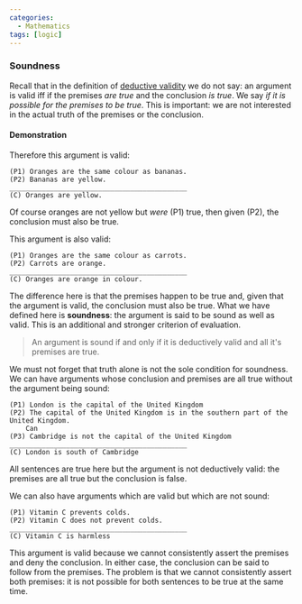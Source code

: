 ```yaml
---
categories:
  - Mathematics
tags: [logic]
---
```


### Soundness

Recall that in the definition of [deductive validity](Validity%20and%20entailment.md#validity) we do not say: an argument is valid iff if the premises _are true_ and the conclusion _is true_. We say _if it is possible for the premises to be true_. This is important: we are not interested in the actual truth of the premises or the conclusion.

#### Demonstration

Therefore this argument is valid:

```
(P1) Oranges are the same colour as bananas.
(P2) Bananas are yellow.
____________________________________________
(C) Oranges are yellow.
```

Of course oranges are not yellow but _were_ (P1) true, then given (P2), the conclusion must also be true.

This argument is also valid:

```
(P1) Oranges are the same colour as carrots.
(P2) Carrots are orange.
____________________________________________
(C) Oranges are orange in colour.
```

The difference here is that the premises happen to be true and, given that the argument is valid, the conclusion must also be true. What we have defined here is **soundness**: the argument is said to be sound as well as valid. This is an additional and stronger criterion of evaluation.

> An argument is sound if and only if it is deductively valid and all it's premises are true.

We must not forget that truth alone is not the sole condition for soundness. We can have arguments whose conclusion and premises are all true without the argument being sound:

```
(P1) London is the capital of the United Kingdom
(P2) The capital of the United Kingdom is in the southern part of the United Kingdom.
    Can
(P3) Cambridge is not the capital of the United Kingdom
____________________________________________
(C) London is south of Cambridge
```

All sentences are true here but the argument is not deductively valid: the premises are all true but the conclusion is false.

We can also have arguments which are valid but which are not sound:

```
(P1) Vitamin C prevents colds.
(P2) Vitamin C does not prevent colds.
____________________________________________
(C) Vitamin C is harmless
```

This argument is valid because we cannot consistently assert the premises and deny the conclusion. In either case, the conclusion can be said to follow from the premises. The problem is that we cannot consistently assert both premises: it is not possible for both sentences to be true at the same time.
